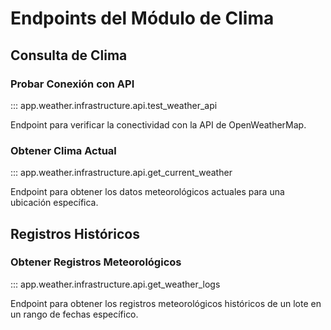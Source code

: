# Endpoints del Módulo de Clima

## Consulta de Clima

### Probar Conexión con API

::: app.weather.infrastructure.api.test_weather_api

Endpoint para verificar la conectividad con la API de OpenWeatherMap.

### Obtener Clima Actual

::: app.weather.infrastructure.api.get_current_weather

Endpoint para obtener los datos meteorológicos actuales para una ubicación específica.

## Registros Históricos

### Obtener Registros Meteorológicos

::: app.weather.infrastructure.api.get_weather_logs

Endpoint para obtener los registros meteorológicos históricos de un lote en un rango de fechas específico.
